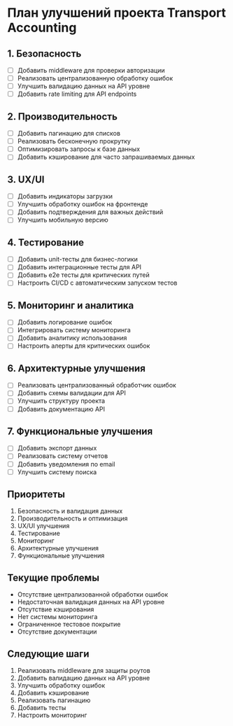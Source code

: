 # План улучшений проекта Transport Accounting

## 1. Безопасность

- [ ] Добавить middleware для проверки авторизации
- [ ] Реализовать централизованную обработку ошибок
- [ ] Улучшить валидацию данных на API уровне
- [ ] Добавить rate limiting для API endpoints

## 2. Производительность

- [ ] Добавить пагинацию для списков
- [ ] Реализовать бесконечную прокрутку
- [ ] Оптимизировать запросы к базе данных
- [ ] Добавить кэширование для часто запрашиваемых данных

## 3. UX/UI

- [ ] Добавить индикаторы загрузки
- [ ] Улучшить обработку ошибок на фронтенде
- [ ] Добавить подтверждения для важных действий
- [ ] Улучшить мобильную версию

## 4. Тестирование

- [ ] Добавить unit-тесты для бизнес-логики
- [ ] Добавить интеграционные тесты для API
- [ ] Добавить e2e тесты для критических путей
- [ ] Настроить CI/CD с автоматическим запуском тестов

## 5. Мониторинг и аналитика

- [ ] Добавить логирование ошибок
- [ ] Интегрировать систему мониторинга
- [ ] Добавить аналитику использования
- [ ] Настроить алерты для критических ошибок

## 6. Архитектурные улучшения

- [ ] Реализовать централизованный обработчик ошибок
- [ ] Добавить схемы валидации для API
- [ ] Улучшить структуру проекта
- [ ] Добавить документацию API

## 7. Функциональные улучшения

- [ ] Добавить экспорт данных
- [ ] Реализовать систему отчетов
- [ ] Добавить уведомления по email
- [ ] Улучшить систему поиска

## Приоритеты

1. Безопасность и валидация данных
2. Производительность и оптимизация
3. UX/UI улучшения
4. Тестирование
5. Мониторинг
6. Архитектурные улучшения
7. Функциональные улучшения

## Текущие проблемы

- Отсутствие централизованной обработки ошибок
- Недостаточная валидация данных на API уровне
- Отсутствие кэширования
- Нет системы мониторинга
- Ограниченное тестовое покрытие
- Отсутствие документации

## Следующие шаги

1. Реализовать middleware для защиты роутов
2. Добавить валидацию данных на API уровне
3. Улучшить обработку ошибок
4. Добавить кэширование
5. Реализовать пагинацию
6. Добавить тесты
7. Настроить мониторинг
